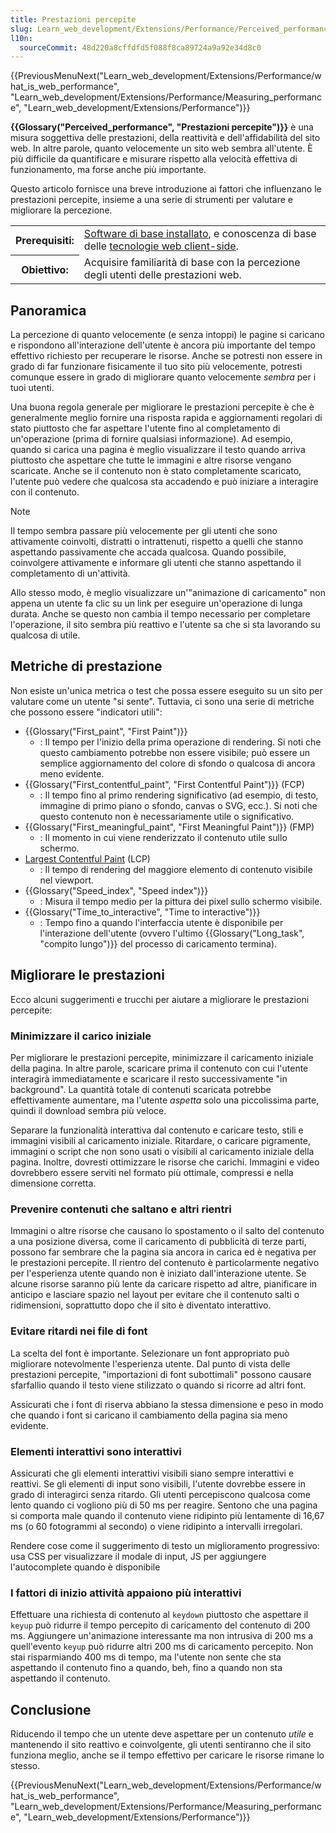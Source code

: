 ```yaml
---
title: Prestazioni percepite
slug: Learn_web_development/Extensions/Performance/Perceived_performance
l10n:
  sourceCommit: 48d220a8cffdfd5f088f8ca89724a9a92e34d8c0
---
```


{{PreviousMenuNext("Learn_web_development/Extensions/Performance/what_is_web_performance", "Learn_web_development/Extensions/Performance/Measuring_performance", "Learn_web_development/Extensions/Performance")}}

**{{Glossary("Perceived_performance", "Prestazioni percepite")}}** è una misura soggettiva delle prestazioni, della reattività e dell'affidabilità del sito web. In altre parole, quanto velocemente un sito web sembra all'utente. È più difficile da quantificare e misurare rispetto alla velocità effettiva di funzionamento, ma forse anche più importante.

Questo articolo fornisce una breve introduzione ai fattori che influenzano le prestazioni percepite, insieme a una serie di strumenti per valutare e migliorare la percezione.

<table>
  <tbody>
    <tr>
      <th scope="row">Prerequisiti:</th>
      <td>
        <a
          href="/it/docs/Learn_web_development/Getting_started/Environment_setup/Installing_software"
          >Software di base installato</a
        >, e conoscenza di base delle
        <a href="/it/docs/Learn_web_development/Getting_started/Your_first_website"
          >tecnologie web client-side</a
        >.
      </td>
    </tr>
    <tr>
      <th scope="row">Obiettivo:</th>
      <td>Acquisire familiarità di base con la percezione degli utenti delle prestazioni web.</td>
    </tr>
  </tbody>
</table>

## Panoramica

La percezione di quanto velocemente (e senza intoppi) le pagine si caricano e rispondono all'interazione dell'utente è ancora più importante del tempo effettivo richiesto per recuperare le risorse. Anche se potresti non essere in grado di far funzionare fisicamente il tuo sito più velocemente, potresti comunque essere in grado di migliorare quanto velocemente _sembra_ per i tuoi utenti.

Una buona regola generale per migliorare le prestazioni percepite è che è generalmente meglio fornire una risposta rapida e aggiornamenti regolari di stato piuttosto che far aspettare l'utente fino al completamento di un'operazione (prima di fornire qualsiasi informazione). Ad esempio, quando si carica una pagina è meglio visualizzare il testo quando arriva piuttosto che aspettare che tutte le immagini e altre risorse vengano scaricate. Anche se il contenuto non è stato completamente scaricato, l'utente può vedere che qualcosa sta accadendo e può iniziare a interagire con il contenuto.

> [!NOTE]
> Il tempo sembra passare più velocemente per gli utenti che sono attivamente coinvolti, distratti o intrattenuti, rispetto a quelli che stanno aspettando passivamente che accada qualcosa. Quando possibile, coinvolgere attivamente e informare gli utenti che stanno aspettando il completamento di un'attività.

Allo stesso modo, è meglio visualizzare un'"animazione di caricamento" non appena un utente fa clic su un link per eseguire un'operazione di lunga durata. Anche se questo non cambia il tempo necessario per completare l'operazione, il sito sembra più reattivo e l'utente sa che si sta lavorando su qualcosa di utile.

## Metriche di prestazione

Non esiste un'unica metrica o test che possa essere eseguito su un sito per valutare come un utente "si sente". Tuttavia, ci sono una serie di metriche che possono essere "indicatori utili":

- {{Glossary("First_paint", "First Paint")}}
  - : Il tempo per l'inizio della prima operazione di rendering. Si noti che questo cambiamento potrebbe non essere visibile; può essere un semplice aggiornamento del colore di sfondo o qualcosa di ancora meno evidente.
- {{Glossary("First_contentful_paint", "First Contentful Paint")}} (FCP)
  - : Il tempo fino al primo rendering significativo (ad esempio, di testo, immagine di primo piano o sfondo, canvas o SVG, ecc.). Si noti che questo contenuto non è necessariamente utile o significativo.
- {{Glossary("First_meaningful_paint", "First Meaningful Paint")}} (FMP)
  - : Il momento in cui viene renderizzato il contenuto utile sullo schermo.
- [Largest Contentful Paint](https://wicg.github.io/largest-contentful-paint/) (LCP)
  - : Il tempo di rendering del maggiore elemento di contenuto visibile nel viewport.
- {{Glossary("Speed_index", "Speed index")}}
  - : Misura il tempo medio per la pittura dei pixel sullo schermo visibile.
- {{Glossary("Time_to_interactive", "Time to interactive")}}
  - : Tempo fino a quando l'interfaccia utente è disponibile per l'interazione dell'utente (ovvero l'ultimo {{Glossary("Long_task", "compito lungo")}} del processo di caricamento termina).

## Migliorare le prestazioni

Ecco alcuni suggerimenti e trucchi per aiutare a migliorare le prestazioni percepite:

### Minimizzare il carico iniziale

Per migliorare le prestazioni percepite, minimizzare il caricamento iniziale della pagina. In altre parole, scaricare prima il contenuto con cui l'utente interagirà immediatamente e scaricare il resto successivamente "in background". La quantità totale di contenuti scaricata potrebbe effettivamente aumentare, ma l'utente _aspetta_ solo una piccolissima parte, quindi il download sembra più veloce.

Separare la funzionalità interattiva dal contenuto e caricare testo, stili e immagini visibili al caricamento iniziale. Ritardare, o caricare pigramente, immagini o script che non sono usati o visibili al caricamento iniziale della pagina. Inoltre, dovresti ottimizzare le risorse che carichi. Immagini e video dovrebbero essere serviti nel formato più ottimale, compressi e nella dimensione corretta.

### Prevenire contenuti che saltano e altri rientri

Immagini o altre risorse che causano lo spostamento o il salto del contenuto a una posizione diversa, come il caricamento di pubblicità di terze parti, possono far sembrare che la pagina sia ancora in carica ed è negativa per le prestazioni percepite. Il rientro del contenuto è particolarmente negativo per l'esperienza utente quando non è iniziato dall'interazione utente. Se alcune risorse saranno più lente da caricare rispetto ad altre, pianificare in anticipo e lasciare spazio nel layout per evitare che il contenuto salti o ridimensioni, soprattutto dopo che il sito è diventato interattivo.

### Evitare ritardi nei file di font

La scelta del font è importante. Selezionare un font appropriato può migliorare notevolmente l'esperienza utente. Dal punto di vista delle prestazioni percepite, "importazioni di font subottimali" possono causare sfarfallio quando il testo viene stilizzato o quando si ricorre ad altri font.

Assicurati che i font di riserva abbiano la stessa dimensione e peso in modo che quando i font si caricano il cambiamento della pagina sia meno evidente.

### Elementi interattivi sono interattivi

Assicurati che gli elementi interattivi visibili siano sempre interattivi e reattivi. Se gli elementi di input sono visibili, l'utente dovrebbe essere in grado di interagirci senza ritardo. Gli utenti percepiscono qualcosa come lento quando ci vogliono più di 50 ms per reagire. Sentono che una pagina si comporta male quando il contenuto viene ridipinto più lentamente di 16,67 ms (o 60 fotogrammi al secondo) o viene ridipinto a intervalli irregolari.

Rendere cose come il suggerimento di testo un miglioramento progressivo: usa CSS per visualizzare il modale di input, JS per aggiungere l'autocomplete quando è disponibile

### I fattori di inizio attività appaiono più interattivi

Effettuare una richiesta di contenuto al `keydown` piuttosto che aspettare il `keyup` può ridurre il tempo percepito di caricamento del contenuto di 200 ms. Aggiungere un'animazione interessante ma non intrusiva di 200 ms a quell'evento `keyup` può ridurre altri 200 ms di caricamento percepito. Non stai risparmiando 400 ms di tempo, ma l'utente non sente che sta aspettando il contenuto fino a quando, beh, fino a quando non sta aspettando il contenuto.

## Conclusione

Riducendo il tempo che un utente deve aspettare per un contenuto _utile_ e mantenendo il sito reattivo e coinvolgente, gli utenti sentiranno che il sito funziona meglio, anche se il tempo effettivo per caricare le risorse rimane lo stesso.

{{PreviousMenuNext("Learn_web_development/Extensions/Performance/what_is_web_performance", "Learn_web_development/Extensions/Performance/Measuring_performance", "Learn_web_development/Extensions/Performance")}}
